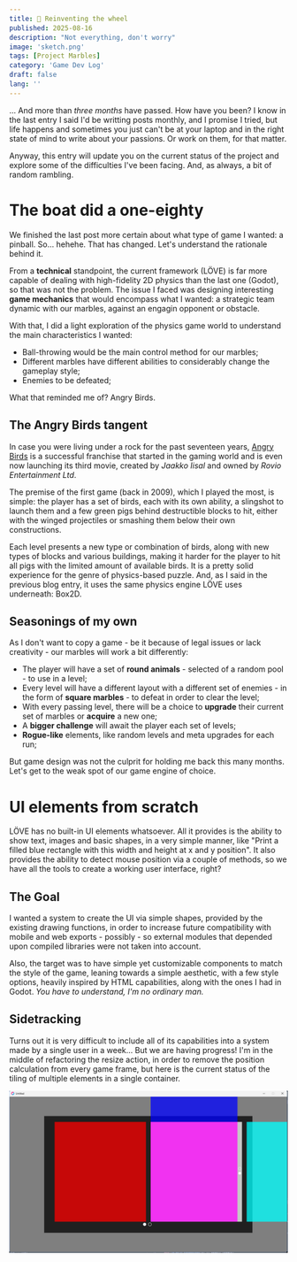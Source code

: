 ```yaml
---
title: 🛞 Reinventing the wheel
published: 2025-08-16
description: "Not everything, don't worry"
image: 'sketch.png'
tags: [Project Marbles]
category: 'Game Dev Log'
draft: false 
lang: ''
---
```


... And more than _three months_ have passed. How have you been? I know in the last entry I said I'd be writting posts monthly, and I promise I tried, but life happens and sometimes you just can't be at your laptop and in the right state of mind to write about your passions. Or work on them, for that matter.

Anyway, this entry will update you on the current status of the project and explore some of the difficulties I've been facing. And, as always, a bit of random rambling.

# The boat did a one-eighty

We finished the last post more certain about what type of game I wanted: a pinball.
So... hehehe. That has changed. Let's understand the rationale behind it.

From a **technical** standpoint, the current framework (LÖVE) is far more capable of dealing with high-fidelity 2D physics than the last one (Godot), so that was not the problem. The issue I faced was designing interesting **game mechanics** that would encompass what I wanted: a strategic team dynamic with our marbles, against an engagin opponent or obstacle.

With that, I did a light exploration of the physics game world to understand the main characteristics I wanted:

* Ball-throwing would be the main control method for our marbles;
* Different marbles have different abilities to considerably change the gameplay style;
* Enemies to be defeated;

What that reminded me of? Angry Birds.

## The Angry Birds tangent

In case you were living under a rock for the past seventeen years, [Angry Birds](https://www.angrybirds.com/explore/hall-of-games/) is a successful franchise that started in the gaming world and is even now launching its third movie, created by _Jaakko Iisal_ and owned by _Rovio Entertainment Ltd_.

The premise of the first game (back in 2009), which I played the most, is simple: the player has a set of birds, each with its own ability, a slingshot to launch them and a few green pigs behind destructible blocks to hit, either with the winged projectiles or smashing them below their own constructions.

Each level presents a new type or combination of birds, along with new types of blocks and various buildings, making it harder for the player to hit all pigs with the limited amount of available birds. It is a pretty solid experience for the genre of physics-based puzzle. And, as I said in the previous blog entry, it uses the same physics engine LÖVE uses underneath: Box2D.

## Seasonings of my own

As I don't want to copy a game - be it because of legal issues or lack creativity - our marbles will work a bit differently:

* The player will have a set of **round animals** - selected of a random pool - to use in a level;
* Every level will have a different layout with a different set of enemies - in the form of **square marbles** - to defeat in order to clear the level;
* With every passing level, there will be a choice to **upgrade** their current set of marbles or **acquire** a new one;
* A **bigger challenge** will await the player each set of levels;
* **Rogue-like** elements, like random levels and meta upgrades for each run;

But game design was not the culprit for holding me back this many months. Let's get to the weak spot of our game engine of choice.

# UI elements from scratch

LÖVE has no built-in UI elements whatsoever. All it provides is the ability to show text, images and basic shapes, in a very simple manner, like "Print a filled blue rectangle with this width and height at x and y position". It also provides the ability to detect mouse position via a couple of methods, so we have all the tools to create a working user interface, right?

## The Goal

I wanted a system to create the UI via simple shapes, provided by the existing drawing functions, in order to increase future compatibility with mobile and web exports - possibly - so external modules that depended upon compiled libraries were not taken into account.

Also, the target was to have simple yet customizable components to match the style of the game, leaning towards a simple aesthetic, with a few style options, heavily inspired by HTML capabilities, along with the ones I had in Godot. _You have to understand, I'm no ordinary man._

## Sidetracking 

Turns out it is very difficult to include all of its capabilities into a system made by a single user in a week... But we are having progress! I'm in the middle of refactoring the resize action, in order to remove the position calculation from every game frame, but here is the current status of the tiling of multiple elements in a single container.

![Prototype UI](prototype_ui.jpg "Prototype UI")
